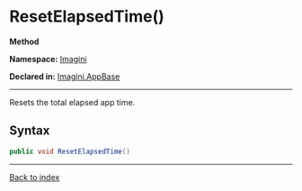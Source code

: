 # ResetElapsedTime()

**Method**

**Namespace:** [Imagini](Imagini.md)

**Declared in:** [Imagini.AppBase](Imagini.AppBase.md)

------



Resets the total elapsed app time.


## Syntax

```csharp
public void ResetElapsedTime()
```

------

[Back to index](index.md)